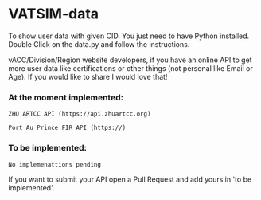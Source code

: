 # VATSIM-data

To show user data with given CID. You just need to have Python installed. Double Click on the data.py and follow the instructions.

vACC/Division/Region website developers, if you have an online API to get more user data like certifications or other things (not personal like Email or Age). If you would like to share I would love that!




### At the moment implemented:

`ZHU ARTCC API (https://api.zhuartcc.org)`

`Port Au Prince FIR API (https://)`






### To be implemented:

`No implemenattions pending`


If you want to submit your API open a Pull Request and add yours in 'to be implemented'.
